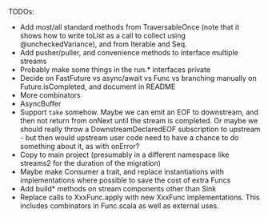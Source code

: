 TODOs:

- Add most/all standard methods from TraversableOnce (note that it shows how to write toList as a call to collect using
  @uncheckedVariance), and from Iterable and Seq.
- Add pusher/puller, and convenience methods to interface multiple streams
- Probably make some things in the run.* interfaces private
- Decide on FastFuture vs async/await vs Func vs branching manually on Future.isCompleted, and document in README
- More combinators
- AsyncBuffer
- Support `take` somehow. Maybe we can emit an EOF to downstream, and then not return from onNext until the stream is
  completed. Or maybe we should really throw a DownstreamDeclaredEOF subscription to upstream - but then would upstream
  user code need to have a chance to do something about it, as with onError?
- Copy to main project (presumably in a different namespace like streams2 for the duration of the migration)
- Maybe make Consumer a trait, and replace instantiations with implementations where possible to save the cost of extra Funcs
- Add build* methods on stream components other than Sink
- Replace calls to XxxFunc.apply with new XxxFunc implementations. This includes combinators in Func.scala as well as 
  external uses.